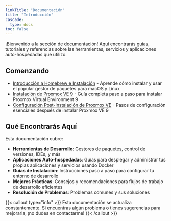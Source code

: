 ```yaml
---
linkTitle: "Documentación"
title: "Introducción"
cascade:
  type: docs
toc: false
---
```


¡Bienvenido a la sección de documentación! Aquí encontrarás guías, tutoriales y referencias sobre las herramientas, servicios y aplicaciones auto-hospedadas que utilizo.

## Comenzando

- [Introducción a Homebrew e Instalación](introduction-homebrew/) - Aprende cómo instalar y usar el popular gestor de paquetes para macOS y Linux
- [Instalación de Proxmox VE 9](proxmox-installation/) - Guía completa paso a paso para instalar Proxmox Virtual Environment 9
- [Configuración Post-Instalación de Proxmox VE](proxmox-post-installation/) - Pasos de configuración esenciales después de instalar Proxmox VE 9

## Qué Encontrarás Aquí

Esta documentación cubre:

- **Herramientas de Desarrollo**: Gestores de paquetes, control de versiones, IDEs, y más
- **Aplicaciones Auto-hospedadas**: Guías para desplegar y administrar tus propias aplicaciones y servicios usando Docker
- **Guías de Instalación**: Instrucciones paso a paso para configurar tu entorno de desarrollo
- **Mejores Prácticas**: Consejos y recomendaciones para flujos de trabajo de desarrollo eficientes
- **Resolución de Problemas**: Problemas comunes y sus soluciones

{{< callout type="info" >}}
Esta documentación se actualiza constantemente. Si encuentras algún problema o tienes sugerencias para mejorarla, ¡no dudes en contactarme! 
{{< /callout >}}